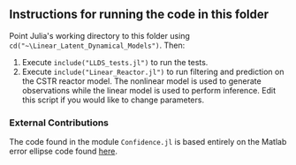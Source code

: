## Instructions for running the code in this folder

Point Julia's working directory to this folder using `cd("~\Linear_Latent_Dynamical_Models")`. Then:

1. Execute `include("LLDS_tests.jl")` to run the tests.
2. Execute `include("Linear_Reactor.jl")` to run filtering and prediction on the CSTR reactor model. The nonlinear model is used to generate observations while the linear model is used to perform inference. Edit this script if you would like to change parameters.

### External Contributions

The code found in the module `Confidence.jl` is based entirely on the Matlab error ellipse code found [here](http://www.visiondummy.com/2014/04/draw-error-ellipse-representing-covariance-matrix/).
